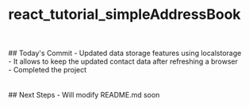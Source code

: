 # react_tutorial_simpleAddressBook
<br/>
<br/>
## Today's Commit
- Updated data storage features using localstorage<br/>
- It allows to keep the updated contact data after refreshing a browser<br/>
- Completed the project<br/>
<br/>
<br/>
## Next Steps
- Will modify README.md soon
